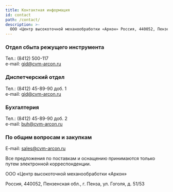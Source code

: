 ```yaml
---
title: Контактная информация
id: contact
path: /contact/
description: >-
  ООО «Центр высокоточной механообработки «Аркон» Россия, 440052, Пензенская обл., г. Пенза, ул. Гоголя, д. 51/53
---
```

<section class="pt flex-row">
  <div class="col-lg-12">
    <section>
      <h3>Отдел сбыта режущего инструмента</h3>
      <p>
        Тел.: (8412)&nbsp;500-117
        <br />e-mail:
        <a href="mailto:gid@cvm-arcon.ru">gid@cvm-arcon.ru</a>
      </p>
    </section>
    <section class="pt-sm">
      <h3>Диспетчерский отдел</h3>
      <p>
        Тел.: (8412)&nbsp;45-89-90 доб. 1
        <br />e-mail:
        <a href="mailto:gid@cvm-arcon.ru">gid@cvm-arcon.ru</a>
      </p>
    </section>
    <section class="pt-sm">
      <h3>Бухгалтерия</h3>
      <p>
        Тел.: (8412)&nbsp;45-89-90 доб. 2
        <br />e-mail:
        <a href="mailto:buh@cvm-arcon.ru">buh@cvm-arcon.ru</a>
      </p>
    </section>
    <section class="pt-sm">
      <h3>По общим вопросам и&nbsp;закупкам</h3>
      <p>
        E-mail:
        <a href="mailto:sales@cvm-arcon.ru">sales@cvm-arcon.ru</a>
      </p>
      <p>
        Все предложения по&nbsp;поставкам и&nbsp;оснащению принимаются
        только путем электронной корреспонденции.
      </p>
    </section>
  </div>
  <div class="col-lg-12 sym-wrapper">
    <p class="lead">
      ООО &laquo;Центр высокоточной механообработки &laquo;Аркон&raquo;
    </p>
    <p>
      Россия, 440052, Пензенская обл., г.&nbsp;Пенза, ул.&nbsp;Гоголя,
      д.&nbsp;51/53
    </p>
  </div>
</section>